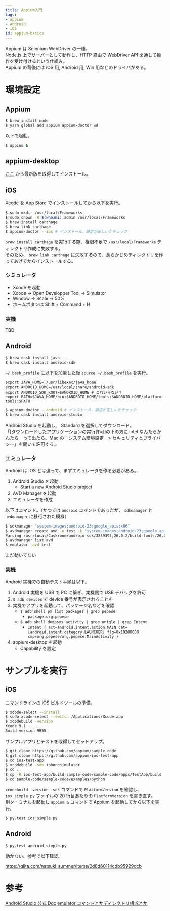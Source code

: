 ```yaml
---
title: Appium入門
tags:
- appium
- Android
- iOS
id: appium-basics
---
```


Appium は Selenium WebDriver の一種。  
Node.js 上でサーバーとして動作し、HTTP 経由で WebDriver API を通して操作を受け付けるという仕組み。  
Appium の背後には iOS 用, Android 用, Win 用などのドライバがある。

<!-- more -->

# 環境設定

## Appium

```sh
$ brew install node
$ yarn global add appium appium-doctor wd
```

以下で起動。

```sh
$ appium &
```

## appium-desktop

[ここ](https://github.com/appium/appium-desktop/releases/) から最新版を取得してインストール。

## iOS

Xcode を App Store でインストールしてから以下を実行。

```sh
$ sudo mkdir /usr/local/Frameworks
$ sudo chown -R $(whoami):admin /usr/local/Frameworks
$ brew install carthage
$ brew link carthage
$ appium-doctor --ios # インストール、設定が正しいかチェック
```

`brew install carthage` を実行する際、権限不足で `/usr/local/Frameworks` ディレクトリ作成に失敗する。  
 そのため、 `brew link carthage` に失敗するので、あらかじめディレクトリを作ってあげてからインストールする。

### シミュレータ

- Xcode を起動
- Xcode -> Open Developper Tool -> Simulator
- Window -> Scale -> 50%
- ホームボタンは Shift + Command + H

### 実機

TBD

## Android

```sh
$ brew cask install java
$ brew cask install android-sdk
```

`~/.bash_profile` に以下を加筆した後 `source ~/.bash_profile` を実行。

```
export JAVA_HOME=`/usr/libexec/java_home`
export ANDROID_HOME=/usr/local/share/android-sdk
export ANDROID_SDK_ROOT=$ANDROID_HOME # これいらない？
export PATH=$JAVA_HOME/bin:$ANDROID_HOME/tools:$ANDROID_HOME/platform-tools:$PATH
```

```sh
$ appium-doctor --android # インストール、設定が正しいかチェック
$ brew cask install android-studio
```

Android Studio を起動し、 Standard を選択してダウンロード。  
「[ダウンロードしたアプリケーションの実行許可]の下の方に intel なんたらかんたら」って出たら、Mac の「システム環境設定　> セキュリティとプライバシー」を開いて許可する。

### エミュレータ

Android は iOS とは違って、まずエミュレータを作る必要がある。

1. Android Studio を起動
    - Start a new Android Studio project
2. AVD Manager を起動
3. エミュレータを作成

以下はコマンド。（かつては `android` コマンドであったが、 `sdkmanager` と `avdmanager` に移行された模様）

```sh
$ sdkmanager "system-images;android-23;google_apis;x86"
$ avdmanager create avd -n test -k "system-images;android-23;google_apis;x86" -b x86 -c 100M -d 7 -f
Parsing /usr/local/Caskroom/android-sdk/3859397,26.0.2/build-tools/26.0.2/package.xmlParsing /usr/local/Caskroom/android-sdk/3859397,26.0.2/emulator/package.xmlParsing /usr/local/Caskroom/android-sdk/3859397,26.0.2/patcher/v4/package.xmlParsing /usr/local/Caskroom/android-sdk/3859397,26.0.2/platform-tools/package.xmlParsing /usr/local/Caskroom/android-sdk/3859397,26.0.2/system-images/android-23/google_apis/x86/package.xmlParsing /usr/local/Caskroom/android-sdk/3859397,26.0.2/tools/package.xml
$ avdmanager list avd
$ emulator -avd test
```

まだ動いてない

### 実機

Android 実機での自動テスト手順は以下。

1. Android 実機を USB で PC に繋ぎ、実機側で USB デバッグを許可
2. `$ adb devices` で device 番号が表示されることを
3. 実機でアプリを起動して、パッケージ名などを確認
    - `$ adb shell pm list packages | grep pepese`
        - `package:org.pepese`
    - `$ adb shell dumpsys activity | grep uniqlo | grep Intent`
        - `Intent { act=android.intent.action.MAIN cat=[android.intent.category.LAUNCHER] flg=0x10200000 cmp=org.pepese/org.pepese.MainActivity }`
4. appium-desktop を起動
    - Capability を設定

# サンプルを実行

## iOS

コマンドラインの iOS ビルドツールの準備。

```sh
$ xcode-select --install
$ sudo xcode-select --switch /Applications/Xcode.app
$ xcodebuild -version
Xcode 9.1
Build version 9B55
```

サンプルアプリとテストを取得してセットアップ。

```sh
$ git clone https://github.com/appium/sample-code
$ git clone https://github.com/appium/ios-test-app
$ cd ios-test-app
$ xcodebuild -sdk iphonesimulator
$ cd ..
$ cp -R ios-test-app/build sample-code/sample-code/apps/TestApp/build
$ cd sample-code/sample-code/examples/python
```

`xcodebuild -version -sdk` コマンドで `PlatformVersion` を確認し、 `ios_simple.py` ファイルの 20 行目あたりの `PlatformVersion` を書き直す。  
別ターミナルを起動し `appium &` コマンドで Appium を起動してから以下を実行。

```sh
$ py.test ios_simple.py
```


## Android

```sh
$ py.test android_simple.py
```

動かない、参考で以下確認。

https://qiita.com/natsuki_summer/items/2d8d60114cdb95929dcb


# 参考

[Android Studio 公式 Doc](https://developer.android.com/studio/intro/index.html)
[emulator コマンドとかディレクトリ構成とか](https://developer.android.com/studio/run/emulator-commandline.html)
